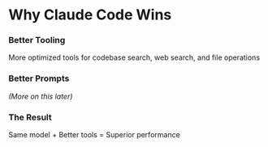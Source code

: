 # Why Claude Code Wins

<div class="two-cols">

<FeatureCard v-click>

### Better Tooling

More optimized tools for codebase search, web search, and file operations

</FeatureCard>

<FeatureCard v-click>

### Better Prompts

*(More on this later)*

</FeatureCard>

<FeatureCard v-click>

### The Result

Same model + Better tools = Superior performance

</FeatureCard>

</div>
